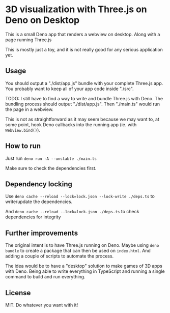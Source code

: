 # 3D visualization with Three.js on Deno on Desktop

This is a small Deno app that renders a webview on desktop. Along with a page
running Three.js

This is mostly just a toy, and it is not really good for any serious application
yet.

## Usage

You should output a "./dist/app.js" bundle with your complete Three.js app. You
probably want to keep all of your app code inside "./src".

TODO: I still have to find a way to write and bundle Three.js with Deno. The
bundling process should output "./dist/app.js". Then "./main.ts" would run the
page in a webview.

This is not as straightforward as it may seem because we may want to, at some
point, hook Deno callbacks into the running app (ie. with `Webview.bind()`).

## How to run

Just run `deno run -A --unstable ./main.ts`

Make sure to check the dependencies first.

## Dependency locking

Use `deno cache --reload --lock=lock.json --lock-write ./deps.ts` to
write/update the dependencies.

And `deno cache --reload --lock=lock.json ./deps.ts` to check dependencies for
integrity

## Further improvements

The original intent is to have Three.js running on Deno. Maybe using
`deno bundle` to create a package that can then be used on `index.html`. And
adding a couple of scripts to automate the process.

The idea would be to have a "desktop" solution to make games of 3D apps with
Deno. Being able to write everything in TypeScript and running a single command
to build and run everything.

## License

MIT. Do whatever you want with it!
